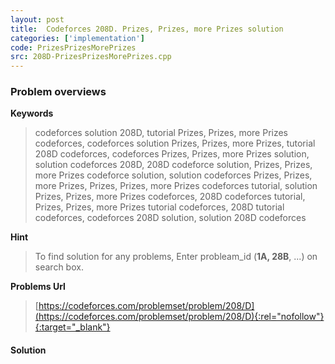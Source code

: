 ```yaml
---
layout: post
title:  Codeforces 208D. Prizes, Prizes, more Prizes solution
categories: ['implementation']
code: PrizesPrizesMorePrizes
src: 208D-PrizesPrizesMorePrizes.cpp
---
```

### **Problem overviews**

**Keywords**
> codeforces solution 208D, tutorial Prizes, Prizes, more Prizes codeforces, codeforces solution Prizes, Prizes, more Prizes, tutorial 208D codeforces, codeforces Prizes, Prizes, more Prizes solution, solution codeforces 208D, 208D codeforce solution, Prizes, Prizes, more Prizes codeforce solution, solution codeforces Prizes, Prizes, more Prizes, Prizes, Prizes, more Prizes codeforces tutorial, solution Prizes, Prizes, more Prizes codeforces, 208D codeforces tutorial, Prizes, Prizes, more Prizes tutorial codeforces, 208D tutorial codeforces, codeforces 208D solution, solution 208D codeforces

**Hint**
> To find solution for any problems, Enter probleam_id (**1A, 28B**, ...) on search box. 

**Problems Url**
> [https://codeforces.com/problemset/problem/208/D](https://codeforces.com/problemset/problem/208/D){:rel="nofollow"}{:target="_blank"}

#### **Solution**



